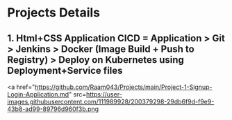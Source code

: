 # Projects Details

## 1. Html+CSS Application CICD = Application > Git > Jenkins > Docker (Image Build + Push to Registry) > Deploy on Kubernetes using Deployment+Service files

<a href="https://github.com/Raam043/Projects/main/Project-1-Signup-Login-Application.md" src=https://user-images.githubusercontent.com/111989928/200379298-29db6f9d-f9e9-43b8-ad99-89796d960f3b.png </a>
